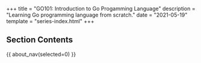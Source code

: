 +++
title = "GO101: Introduction to Go Progamming Language"
description = "Learning Go programming language from scratch."
date = "2021-05-19"
template = "series-index.html"
+++

## Section Contents

{{ about_nav(selected=0) }}